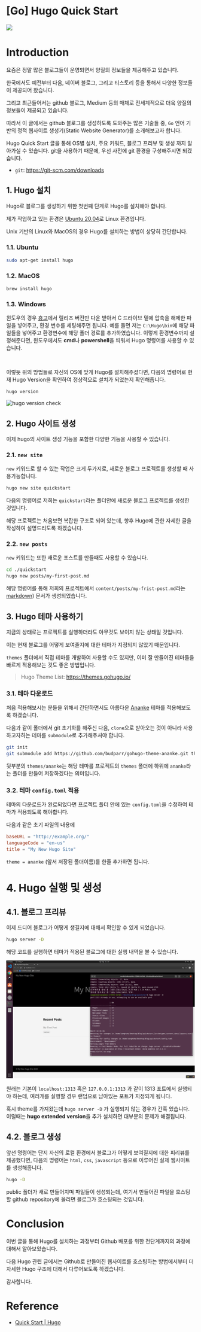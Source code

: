 # [Go] Hugo Quick Start


<img src="https://gohugo.io/images/gohugoio-card.png" />

# Introduction

요즘은 정말 많은 블로그들이 운영되면서 양질의 정보들을 제공해주고 있습니다. 

한국에서도 예전부터 다음, 네이버 블로그, 그리고 티스토리 등을 통해서 다양한 정보들이 제공되어 왔습니다.

그리고 최근들어서는 github 블로그, Medium 등의 매체로 전세계적으로 더욱 양질의 정보들이 제공되고 있습니다.  

따라서 이 글에서는 github 블로그를 생성하도록 도와주는 많은 기술들 중, `Go` 언어 기반의 정적 웹사이트 생성기(Static Website Generator)를 소개해보고자 합니다.

Hugo Quick Start 글을 통해 OS별 설치, 주요 키워드, 블로그 프리뷰 및 생성 까지 알아가실 수 있습니다. git을 사용하기 때문에, 우선 사전에 git 환경을 구성해주시면 되겠습니다.

- `git`: https://git-scm.com/downloads


## 1. Hugo 설치

Hugo로 블로그를 생성하기 위한 첫번째 단계로 Hugo를 설치해야 합니다.

제가 작업하고 있는 환경은 [Ubuntu 20.04](https://releases.ubuntu.com/20.04/)로 Linux 환경입니다. 

Unix 기반의 Linux와 MacOS의 경우 Hugo를 설치하는 방법이 상당히 간단합니다.


### 1.1. Ubuntu

```bash
sudo apt-get install hugo 
```

### 1.2. MacOS

```bash
brew install hugo
```


### 1.3. Windows

윈도우의 경우 [휴고](https://github.com/gohugoio/hugo/releases)에서 릴리즈 버전만 다운 받아서 C 드라이브 밑에 압축을 해제한 파일을 넣어주고, 환경 변수를 세팅해주면 됩니다.
예를 들면 저는 `C:\Hugo\bin`에 해당 파일들을 넣어주고 환경변수에 해당 폴더 경로를 추가하였습니다. 
이렇게 환경변수까지 설정해준다면, 윈도우에서도 **cmd**나 **powershell**을 띄워서 Hugo 명령어를 사용할 수 있습니다. 


<br /> 

이렇듯 위의 방법들로 자신의 OS에 맞게 Hugo를 설치해주셨다면, 다음의 명령어로 현재 Hugo Version을 확인하여 정상적으로 설치가 되었는지 확인해줍니다.

```bash
hugo version
```

![hugo version check](/images/hugo_quick_start/hugo_version.png)

## 2. Hugo 사이트 생성

이제 hugo의 사이트 생성 기능을 포함한 다양한 기능을 사용할 수 있습니다. 

### 2.1. `new site`



`new` 키워드로 할 수 있는 작업은 크게 두가지로, 새로운 블로그 프로젝트를 생성할 때 사용가능합니다.

```bash
hugo new site quickstart
```

다음의 명령어로 저희는 `quickstart`라는 폴더안에 새로운 블로그 프로젝트를 생성한 것입니다. 

해당 프로젝트는 처음보면 복잡한 구조로 되어 있는데, 향후 Hugo에 관한 자세한 글을 작성하여 설명드리도록 하겠습니다.

### 2.2. `new posts`

`new` 키워드는 또한 새로운 포스트를 만들때도 사용할 수 있습니다.

```bash
cd ./quickstart
hugo new posts/my-first-post.md
```

해당 명령어를 통해 저희의 프로젝트에서 `content/posts/my-frist-post.md`라는 [markdown](https://gist.github.com/ihoneymon/652be052a0727ad59601)) 문서가 생성되었습니다.


## 3. Hugo 테마 사용하기

지금의 상태로는 프로젝트를 실행하더라도 아무것도 보이지 않는 상태일 것입니다.

이는 현재 블로그를 어떻게 보여줄지에 대한 테마가 지정되지 않았기 때문입니다. 

`themes` 폴더에서 직접 테마를 개발하여 사용할 수도 있지만, 이미 잘 만들어진 테마들을 빠르게 적용해보는 것도 좋은 방법입니다.

> Hugo Theme List: https://themes.gohugo.io/

### 3.1. 테마 다운로드 

처음 적용해보시는 분들을 위해서 간단하면서도 아름다운 [Ananke](https://themes.gohugo.io/gohugo-theme-ananke/) 테마를 적용해보도록 하겠습니다.

다음과 같이 폴더에서 git 초기화를 해주신 다음, `clone`으로 받아오는 것이 아니라 사용하고자하는 테마를 `submodule`로 추가해주셔야 합니다.

```bash
git init
git submodule add https://github.com/budparr/gohugo-theme-ananke.git themes/ananke
```

뒷부분의 `themes/ananke`는 해당 테마를 프로젝트의 `themes` 폴더에 하위에 `ananke`라는 폴더를 만들어 저장하겠다는 의미입니다. 

### 3.2. 테마 `config.toml` 적용

테마의 다운로드가 완료되었다면 프로젝트 폴더 안에 있는 `config.toml`을 수정하여 테마가 적용되도록 해야합니다.

다음과 같은 초기 파일의 내용에 

```toml
baseURL = "http://example.org/"
languageCode = "en-us"
title = "My New Hugo Site"
```

`theme = ananke` (앞서 저장된 폴더이름)를 한줄 추가하면 됩니다.


# 4. Hugo 실행 및 생성

## 4.1. 블로그 프리뷰 
이제 드디어 블로그가 어떻게 생길지에 대해서 확인할 수 있게 되었습니다.

```bash
hugo server -D
```
해당 코드를 실행하면 테마가 적용된 블로그에 대한 실행 내역을 볼 수 있습니다.

![hugo server -D](/images/hugo_quick_start/hugo_server.png)

원래는 기본이 `localhost:1313` 혹은 `127.0.0.1:1313` 과 같이 1313 포트에서 실행되야 하는데, 여러개를 실행할 경우 랜덤으로 남아있는 포트가 지정되게 됩니다.

혹시 theme를 가져왔는데 `hugo server -D` 가 실행되지 않는 경우가 간혹 있습니다. 
이럴때는 **hugo extended version**을 추가 설치하면 대부분의 문제가 해결됩니다.

## 4.2. 블로그 생성

앞선 명령어는 단지 자신의 로컬 환경에서 블로그가 어떻게 보여질지에 대한 피리뷰를 제공했다면, 다음의 명령어는 `html`, `css`, `javascript` 등으로 이루어진 실제 웹사이트를 생성해줍니다.

```bash
hugo -D
```

public 폴더가 새로 만들어지며 파일들이 생성되는데, 여기서 만들어진 파일을 호스팅할 github repository에 올리면 블로그가 호스팅되는 것입니다.

# Conclusion

이번 글을 통해 Hugo를 설치하는 과정부터 Github 배포를 위한 전단계까지의 과정에 대해서 알아보았습니다.

다음 Hugo 관련 글에서는 Github로 만들어진 웹사이트를 호스팅하는 방법에서부터 더 자세한 Hugo 구조에 대해서 다루어보도록 하겠습니다.

감사합니다.

# Reference

- [Quick Start | Hugo](https://gohugo.io/getting-started/quick-start/) 

